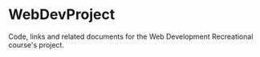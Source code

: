 # WebDevProject
Code, links and related documents for the Web Development Recreational course's project.
